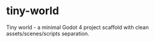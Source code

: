 # tiny-world
Tiny world - a minimal Godot 4 project scaffold with clean assets/scenes/scripts separation.
